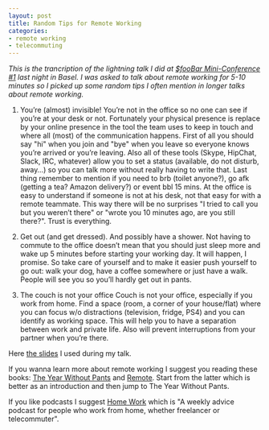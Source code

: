 ```yaml
---
layout: post
title: Random Tips for Remote Working
categories:
- remote working
- telecommuting
---
```


_This is the trancription of the lightning talk I did at [$fooBar Mini-Conference #1](http://www.meetup.com/fooBar/events/219777170/) last night in Basel. I was asked to talk about remote working for 5-10 minutes so I picked up some random tips I often mention in longer talks about remote working._

1. You’re (almost) invisible!
You’re not in the office so no one can see if you’re at your desk or not. Fortunately your physical presence is replace by your online presence in the tool the team uses to keep in touch and where all (most) of the communication happens. First of all you should say "hi" when you join and "bye" when you leave so everyone knows you’re arrived or you’re leaving. Also all of these tools (Skype, HipChat, Slack, IRC, whatever) allow you to set a status (available, do not disturb, away…) so you can talk more without really having to write that. Last thing remember to mention if you need to brb (toilet anyone?), go afk (getting a tea? Amazon delivery?) or event bbl 15 mins. At the office is easy to understand if someone is not at his desk, not that easy for with a remote teammate. This way there will be no surprises "I tried to call you but you weren’t there" or "wrote you 10 minutes ago, are you still there?". Trust is everything.

2. Get out (and get dressed). And possibly have a shower.
Not having to commute to the office doesn’t mean that you should just sleep more and wake up 5 minutes before starting your working day. It will happen, I promise. So take care of yourself and to make it easier push yourself to go out: walk your dog, have a coffee somewhere or just have a walk. People will see you so you’ll hardly get out in pants.

3. The couch is not your office
Couch is not your office, especially if you work from home. Find a space (room, a corner of your house/flat) where you can focus w/o distractions (television, fridge, PS4) and you can identify as working space. This will help you to have a separation between work and private life. Also will prevent interruptions from your partner when you’re there.

Here [the slides](http://www.slideshare.net/dlondero/random-tips-for-remote-working) I used during my talk.

If you wanna learn more about remote working I suggest you reading these books: [The Year Without Pants](http://scottberkun.com/yearwithoutpants/) and [Remote](http://37signals.com/remote/). Start from the latter which is better as an introduction and then jump to The Year Without Pants.

If you like podcasts I suggest [Home Work](http://5by5.tv/homework) which is "A weekly advice podcast for people who work from home, whether freelancer or telecommuter". 